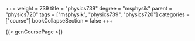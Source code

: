 +++
weight = 739
title = "physics739"
degree = "msphysik"
parent = "physics720"
tags = ["msphysik", "physics739", "physics720"]
categories = ["course"]
bookCollapseSection = false
+++

{{< genCoursePage >}}
